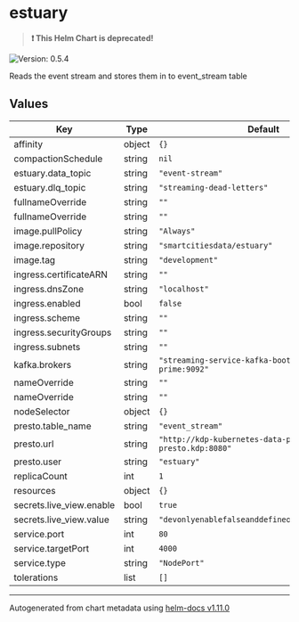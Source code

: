 # estuary

> **:exclamation: This Helm Chart is deprecated!**

![Version: 0.5.4](https://img.shields.io/badge/Version-0.5.4-informational?style=flat-square)

Reads the event stream and stores them in to event_stream table

## Values

| Key | Type | Default | Description |
|-----|------|---------|-------------|
| affinity | object | `{}` |  |
| compactionSchedule | string | `nil` |  |
| estuary.data_topic | string | `"event-stream"` |  |
| estuary.dlq_topic | string | `"streaming-dead-letters"` |  |
| fullnameOverride | string | `""` |  |
| fullnameOverride | string | `""` |  |
| image.pullPolicy | string | `"Always"` |  |
| image.repository | string | `"smartcitiesdata/estuary"` |  |
| image.tag | string | `"development"` |  |
| ingress.certificateARN | string | `""` |  |
| ingress.dnsZone | string | `"localhost"` |  |
| ingress.enabled | bool | `false` |  |
| ingress.scheme | string | `""` |  |
| ingress.securityGroups | string | `""` |  |
| ingress.subnets | string | `""` |  |
| kafka.brokers | string | `"streaming-service-kafka-bootstrap.streaming-prime:9092"` |  |
| nameOverride | string | `""` |  |
| nameOverride | string | `""` |  |
| nodeSelector | object | `{}` |  |
| presto.table_name | string | `"event_stream"` |  |
| presto.url | string | `"http://kdp-kubernetes-data-platform-presto.kdp:8080"` |  |
| presto.user | string | `"estuary"` |  |
| replicaCount | int | `1` |  |
| resources | object | `{}` |  |
| secrets.live_view.enable | bool | `true` |  |
| secrets.live_view.value | string | `"devonlyenablefalseanddefineoutofsourceinprod"` |  |
| service.port | int | `80` |  |
| service.targetPort | int | `4000` |  |
| service.type | string | `"NodePort"` |  |
| tolerations | list | `[]` |  |

----------------------------------------------
Autogenerated from chart metadata using [helm-docs v1.11.0](https://github.com/norwoodj/helm-docs/releases/v1.11.0)
